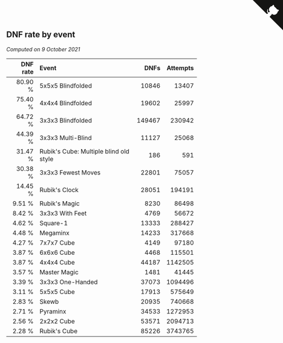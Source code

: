 ## DNF rate by event

*Computed on  9 October 2021*

| DNF rate | Event | DNFs | Attempts |
| ---: | :--- | ---: | ---: |
| 80.90 % | 5x5x5 Blindfolded | 10846 | 13407 |
| 75.40 % | 4x4x4 Blindfolded | 19602 | 25997 |
| 64.72 % | 3x3x3 Blindfolded | 149467 | 230942 |
| 44.39 % | 3x3x3 Multi-Blind | 11127 | 25068 |
| 31.47 % | Rubik's Cube: Multiple blind old style | 186 | 591 |
| 30.38 % | 3x3x3 Fewest Moves | 22801 | 75057 |
| 14.45 % | Rubik's Clock | 28051 | 194191 |
| 9.51 % | Rubik's Magic | 8230 | 86498 |
| 8.42 % | 3x3x3 With Feet | 4769 | 56672 |
| 4.62 % | Square-1 | 13333 | 288427 |
| 4.48 % | Megaminx | 14233 | 317668 |
| 4.27 % | 7x7x7 Cube | 4149 | 97180 |
| 3.87 % | 6x6x6 Cube | 4468 | 115501 |
| 3.87 % | 4x4x4 Cube | 44187 | 1142505 |
| 3.57 % | Master Magic | 1481 | 41445 |
| 3.39 % | 3x3x3 One-Handed | 37073 | 1094496 |
| 3.11 % | 5x5x5 Cube | 17913 | 575649 |
| 2.83 % | Skewb | 20935 | 740668 |
| 2.71 % | Pyraminx | 34533 | 1272953 |
| 2.56 % | 2x2x2 Cube | 53571 | 2094713 |
| 2.28 % | Rubik's Cube | 85226 | 3743765 |


<a href="https://github.com/jonatanklosko/wca_statistics" class="github-corner" aria-label="View source on Github"><svg width="80" height="80" viewBox="0 0 250 250" style="fill:#151513; color:#fff; position: absolute; top: 0; border: 0; right: 0;" aria-hidden="true"><path d="M0,0 L115,115 L130,115 L142,142 L250,250 L250,0 Z"></path><path d="M128.3,109.0 C113.8,99.7 119.0,89.6 119.0,89.6 C122.0,82.7 120.5,78.6 120.5,78.6 C119.2,72.0 123.4,76.3 123.4,76.3 C127.3,80.9 125.5,87.3 125.5,87.3 C122.9,97.6 130.6,101.9 134.4,103.2" fill="currentColor" style="transform-origin: 130px 106px;" class="octo-arm"></path><path d="M115.0,115.0 C114.9,115.1 118.7,116.5 119.8,115.4 L133.7,101.6 C136.9,99.2 139.9,98.4 142.2,98.6 C133.8,88.0 127.5,74.4 143.8,58.0 C148.5,53.4 154.0,51.2 159.7,51.0 C160.3,49.4 163.2,43.6 171.4,40.1 C171.4,40.1 176.1,42.5 178.8,56.2 C183.1,58.6 187.2,61.8 190.9,65.4 C194.5,69.0 197.7,73.2 200.1,77.6 C213.8,80.2 216.3,84.9 216.3,84.9 C212.7,93.1 206.9,96.0 205.4,96.6 C205.1,102.4 203.0,107.8 198.3,112.5 C181.9,128.9 168.3,122.5 157.7,114.1 C157.9,116.9 156.7,120.9 152.7,124.9 L141.0,136.5 C139.8,137.7 141.6,141.9 141.8,141.8 Z" fill="currentColor" class="octo-body"></path></svg></a><style>.github-corner:hover .octo-arm{animation:octocat-wave 560ms ease-in-out}@keyframes octocat-wave{0%,100%{transform:rotate(0)}20%,60%{transform:rotate(-25deg)}40%,80%{transform:rotate(10deg)}}@media (max-width:500px){.github-corner:hover .octo-arm{animation:none}.github-corner .octo-arm{animation:octocat-wave 560ms ease-in-out}}</style>
